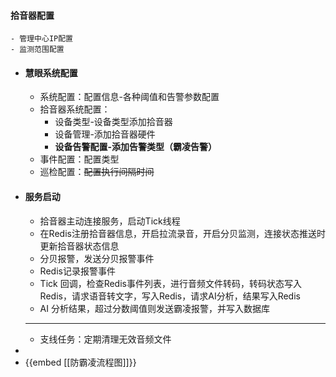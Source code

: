 #### 拾音器配置
	- 管理中心IP配置
	- 监测范围配置
- #### 慧眼系统配置
	- 系统配置：配置信息-各种阈值和告警参数配置
	- 拾音器系统配置：
		- 设备类型-设备类型添加拾音器
		- 设备管理-添加拾音器硬件
		- **设备告警配置-添加告警类型（霸凌告警）**
	- 事件配置：配置类型
	- 巡检配置：~~配置执行间隔时间~~
- #### 服务启动
	- 拾音器主动连接服务，启动Tick线程
	- 在Redis注册拾音器信息，开启拉流录音，开启分贝监测，连接状态推送时更新拾音器状态信息
	- 分贝报警，发送分贝报警事件
	- Redis记录报警事件
	- Tick 回调，检查Redis事件列表，进行音频文件转码，转码状态写入Redis，请求语音转文字，写入Redis，请求AI分析，结果写入Redis
	- AI 分析结果，超过分数阈值则发送霸凌报警，并写入数据库
	- -----
	- 支线任务：定期清理无效音频文件
-
- {{embed [[防霸凌流程图]]}}